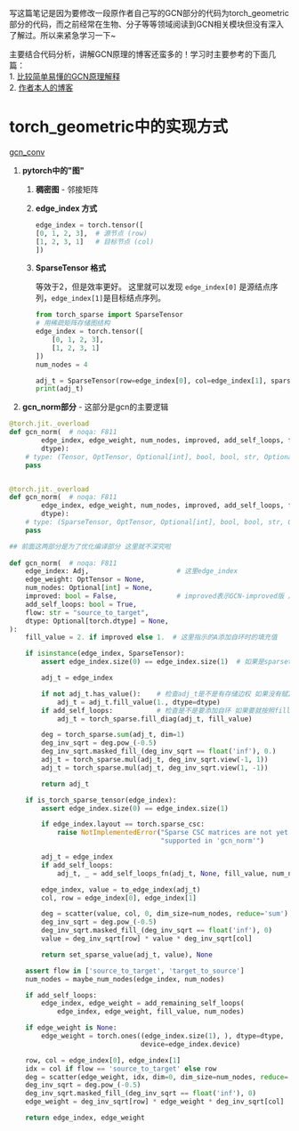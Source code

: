 <p>写这篇笔记是因为要修改一段原作者自己写的GCN部分的代码为torch_geometric部分的代码，而之前经常在生物、分子等等领域阅读到GCN相关模块但没有深入了解过。所以来紧急学习一下~<br>
<p>主要结合代码分析，讲解GCN原理的博客还蛮多的！学习时主要参考的下面几篇：<br>
1. <a href="https://mp.weixin.qq.com/s/I3MsVSR0SNIKe-a9WRhGPQ" title="链接">比较简单易懂的GCN原理解释</a><br>
2. <a href="https://tkipf.github.io/graph-convolutional-networks/" title="链接">作者本人的博客</a><br>

# torch_geometric中的实现方式
<p><a href="https://pytorch-geometric.readthedocs.io/en/latest/_modules/torch_geometric/nn/conv/gcn_conv.html#GCNConv.forward" title="gcn_conv">gcn_conv</a><br>

  1. **pytorch中的"图"**
     1. **稠密图** - 邻接矩阵
     2. **edge_index 方式**

    
        ```python
        edge_index = torch.tensor([
        [0, 1, 2, 3],  # 源节点 (row)
        [1, 2, 3, 1]   # 目标节点 (col)
        ])
        ```
     3. **SparseTensor 格式**

        等效于2，但是效率更好。
        这里就可以发现 `edge_index[0]` 是源结点序列，`edge_index[1]`是目标结点序列。
        ```python
        from torch_sparse import SparseTensor
        # 用稀疏矩阵存储图结构
        edge_index = torch.tensor([
            [0, 1, 2, 3],
            [1, 2, 3, 1]
        ])
        num_nodes = 4
        
        adj_t = SparseTensor(row=edge_index[0], col=edge_index[1], sparse_sizes=(num_nodes, num_nodes))# 这里sparsetensor的
        print(adj_t)
        ```

2. **gcn_norm部分** - 这部分是gcn的主要逻辑
```python
@torch.jit._overload
def gcn_norm(  # noqa: F811
        edge_index, edge_weight, num_nodes, improved, add_self_loops, flow,
        dtype):
    # type: (Tensor, OptTensor, Optional[int], bool, bool, str, Optional[int]) -> OptPairTensor  # noqa
    pass


@torch.jit._overload
def gcn_norm(  # noqa: F811
        edge_index, edge_weight, num_nodes, improved, add_self_loops, flow,
        dtype):
    # type: (SparseTensor, OptTensor, Optional[int], bool, bool, str, Optional[int]) -> SparseTensor  # noqa
    pass

## 前面这两部分是为了优化编译部分 这里就不深究啦
 
def gcn_norm(  # noqa: F811
    edge_index: Adj,                      # 这里edge_index
    edge_weight: OptTensor = None,
    num_nodes: Optional[int] = None,
    improved: bool = False,               # improved表示GCN-improved版 从下面看其实就是fill_value的差别
    add_self_loops: bool = True,
    flow: str = "source_to_target",
    dtype: Optional[torch.dtype] = None,
):
    fill_value = 2. if improved else 1.  # 这里指示的A添加自环时的填充值

    if isinstance(edge_index, SparseTensor):
        assert edge_index.size(0) == edge_index.size(1)  # 如果是sparsetensor格式 检查是不是方阵

        adj_t = edge_index

        if not adj_t.has_value():    # 检查adj_t是不是有存储边权 如果没有赋1
            adj_t = adj_t.fill_value(1., dtype=dtype)
        if add_self_loops:           # 检查是不是要添加自环 如果要就按照fill_value的情况添加
            adj_t = torch_sparse.fill_diag(adj_t, fill_value)

        deg = torch_sparse.sum(adj_t, dim=1)
        deg_inv_sqrt = deg.pow_(-0.5)
        deg_inv_sqrt.masked_fill_(deg_inv_sqrt == float('inf'), 0.)
        adj_t = torch_sparse.mul(adj_t, deg_inv_sqrt.view(-1, 1))
        adj_t = torch_sparse.mul(adj_t, deg_inv_sqrt.view(1, -1))

        return adj_t

    if is_torch_sparse_tensor(edge_index):
        assert edge_index.size(0) == edge_index.size(1)

        if edge_index.layout == torch.sparse_csc:
            raise NotImplementedError("Sparse CSC matrices are not yet "
                                      "supported in 'gcn_norm'")

        adj_t = edge_index
        if add_self_loops:
            adj_t, _ = add_self_loops_fn(adj_t, None, fill_value, num_nodes)

        edge_index, value = to_edge_index(adj_t)
        col, row = edge_index[0], edge_index[1]

        deg = scatter(value, col, 0, dim_size=num_nodes, reduce='sum')
        deg_inv_sqrt = deg.pow_(-0.5)
        deg_inv_sqrt.masked_fill_(deg_inv_sqrt == float('inf'), 0)
        value = deg_inv_sqrt[row] * value * deg_inv_sqrt[col]

        return set_sparse_value(adj_t, value), None

    assert flow in ['source_to_target', 'target_to_source']
    num_nodes = maybe_num_nodes(edge_index, num_nodes)

    if add_self_loops:
        edge_index, edge_weight = add_remaining_self_loops(
            edge_index, edge_weight, fill_value, num_nodes)

    if edge_weight is None:
        edge_weight = torch.ones((edge_index.size(1), ), dtype=dtype,
                                 device=edge_index.device)

    row, col = edge_index[0], edge_index[1]
    idx = col if flow == 'source_to_target' else row
    deg = scatter(edge_weight, idx, dim=0, dim_size=num_nodes, reduce='sum')
    deg_inv_sqrt = deg.pow_(-0.5)
    deg_inv_sqrt.masked_fill_(deg_inv_sqrt == float('inf'), 0)
    edge_weight = deg_inv_sqrt[row] * edge_weight * deg_inv_sqrt[col]

    return edge_index, edge_weight

```


